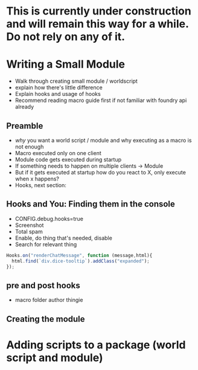 # This is currently under construction and will remain this way for a while. Do not rely on any of it.

# Writing a Small Module
- Walk through creating small module / worldscript
- explain how there's little difference
- Explain hooks and usage of hooks
- Recommend reading macro guide first if not familiar with foundry api already

## Preamble
- *why* you want a world script / module and why executing as a macro is not enough
- Macro executed only on one client
- Module code gets executed during startup
- If something needs to happen on multiple clients -> Module
- But if it gets executed at startup how do you react to X, only execute when x happens?
- Hooks, next section:

## Hooks and You: Finding them in the console
- CONFIG.debug.hooks=true
- Screenshot
- Total spam
- Enable, do thing that's needed, disable
- Search for relevant thing
```javascript
Hooks.on("renderChatMessage", function (message,html){
  html.find(`div.dice-tooltip`).addClass("expanded");
});
```
## pre and post hooks
- macro folder author thingie

## Creating the module 

# Adding scripts to a package (world script and module)

